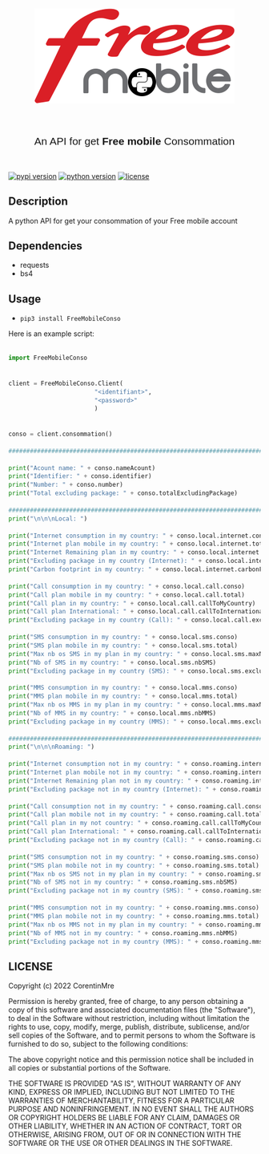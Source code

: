 <br>
<p align="center"><img width="400" alt="Logo" src="https://raw.githubusercontent.com/CorentinMre/FreeMobileConso/main/images/logoV2.png"></a></p>

<br/>


<h2 style="font-family: sans-serif; font-weight: normal;" align="center">An API for get<strong> Free mobile </strong>Consommation</h2>


<br/>


[![pypi version](https://img.shields.io/pypi/v/FreeMobileConso.svg)](https://pypi.org/project/FreeMobileConso/)
[![python version](https://img.shields.io/pypi/pyversions/FreeMobileConso.svg)](https://pypi.org/project/FreeMobileConso/)
[![license](https://img.shields.io/pypi/l/FreeMobileConso.svg)](https://pypi.org/project/FreeMobileConso/)

## Description
A python API for get your consommation of your Free mobile account


## Dependencies

- requests
- bs4

## Usage


- `pip3 install FreeMobileConso`

Here is an example script:

```python

import FreeMobileConso


client = FreeMobileConso.Client(
                        "<identifiant>",
                        "<password>"
                        )


conso = client.consommation()

################################################################################

print("Acount name: " + conso.nameAcount)
print("Identifier: " + conso.identifier)
print("Number: " + conso.number)
print("Total excluding package: " + conso.totalExcludingPackage)

################################################################################
print("\n\n\nLocal: ")

print("Internet consumption in my country: " + conso.local.internet.conso)
print("Internet plan mobile in my country: " + conso.local.internet.total)
print("Internet Remaining plan in my country: " + conso.local.internet.remaining)
print("Excluding package in my country (Internet): " + conso.local.internet.excludingPackage)
print("Carbon footprint in my country: " + conso.local.internet.carbonFootprint)

print("Call consumption in my country: " + conso.local.call.conso)
print("Call plan mobile in my country: " + conso.local.call.total)
print("Call plan in my country: " + conso.local.call.callToMyCountry)
print("Call plan International: " + conso.local.call.callToInternational)
print("Excluding package in my country (Call): " + conso.local.call.excludingPackage)

print("SMS consumption in my country: " + conso.local.sms.conso)
print("SMS plan mobile in my country: " + conso.local.sms.total)
print("Max nb os SMS in my plan in my country: " + conso.local.sms.maxNbSMS)
print("Nb of SMS in my country: " + conso.local.sms.nbSMS)
print("Excluding package in my country (SMS): " + conso.local.sms.excludingPackage)

print("MMS consumption in my country: " + conso.local.mms.conso)
print("MMS plan mobile in my country: " + conso.local.mms.total)
print("Max nb os MMS in my plan in my country: " + conso.local.mms.maxNbMMS)
print("Nb of MMS in my country: " + conso.local.mms.nbMMS)
print("Excluding package in my country (MMS): " + conso.local.mms.excludingPackage)

################################################################################
print("\n\n\nRoaming: ")

print("Internet consumption not in my country: " + conso.roaming.internet.conso)
print("Internet plan mobile not in my country: " + conso.roaming.internet.total)
print("Internet Remaining plan not in my country: " + conso.roaming.internet.remaining)
print("Excluding package not in my country (Internet): " + conso.roaming.internet.excludingPackage)

print("Call consumption not in my country: " + conso.roaming.call.conso)
print("Call plan mobile not in my country: " + conso.roaming.call.total)
print("Call plan in my not country: " + conso.roaming.call.callToMyCountry)
print("Call plan International: " + conso.roaming.call.callToInternational)
print("Excluding package not in my country (Call): " + conso.roaming.call.excludingPackage)

print("SMS consumption not in my country: " + conso.roaming.sms.conso)
print("SMS plan mobile not in my country: " + conso.roaming.sms.total)
print("Max nb os SMS not in my plan in my country: " + conso.roaming.sms.maxNbSMS)
print("Nb of SMS not in my country: " + conso.roaming.sms.nbSMS)
print("Excluding package not in my country (SMS): " + conso.roaming.sms.excludingPackage)

print("MMS consumption not in my country: " + conso.roaming.mms.conso)
print("MMS plan mobile not in my country: " + conso.roaming.mms.total)
print("Max nb os MMS not in my plan in my country: " + conso.roaming.mms.maxNbMMS)
print("Nb of MMS not in my country: " + conso.roaming.mms.nbMMS)
print("Excluding package not in my country (MMS): " + conso.roaming.mms.excludingPackage)

```


## LICENSE

Copyright (c) 2022 CorentinMre

Permission is hereby granted, free of charge, to any person obtaining a copy
of this software and associated documentation files (the "Software"), to deal
in the Software without restriction, including without limitation the rights
to use, copy, modify, merge, publish, distribute, sublicense, and/or sell
copies of the Software, and to permit persons to whom the Software is
furnished to do so, subject to the following conditions:

The above copyright notice and this permission notice shall be included in all
copies or substantial portions of the Software.

THE SOFTWARE IS PROVIDED "AS IS", WITHOUT WARRANTY OF ANY KIND, EXPRESS OR
IMPLIED, INCLUDING BUT NOT LIMITED TO THE WARRANTIES OF MERCHANTABILITY,
FITNESS FOR A PARTICULAR PURPOSE AND NONINFRINGEMENT. IN NO EVENT SHALL THE
AUTHORS OR COPYRIGHT HOLDERS BE LIABLE FOR ANY CLAIM, DAMAGES OR OTHER
LIABILITY, WHETHER IN AN ACTION OF CONTRACT, TORT OR OTHERWISE, ARISING FROM,
OUT OF OR IN CONNECTION WITH THE SOFTWARE OR THE USE OR OTHER DEALINGS IN THE
SOFTWARE.
